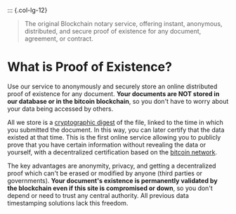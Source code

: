 ::: {.col-lg-12}
> The original Blockchain notary service, offering instant, anonymous,
> distributed, and secure proof of existence for any document,
> agreement, or contract.

What is Proof of Existence?
===========================

Use our service to anonymously and securely store an online distributed
proof of existence for any document. **Your documents are NOT stored in
our database or in the bitcoin blockchain**, so you don\'t have to worry
about your data being accessed by others.

All we store is a [cryptographic
digest](https://en.wikipedia.org/wiki/Cryptographic_hash_function) of
the file, linked to the time in which you submitted the document. In
this way, you can later certify that the data existed at that time. This
is the first online service allowing you to publicly prove that you have
certain information without revealing the data or yourself, with a
decentralized certification based on the [bitcoin
network](http://bitcoin.org/).

The key advantages are anonymity, privacy, and getting a decentralized
proof which can\'t be erased or modified by anyone (third parties or
governments). **Your document\'s existence is permanently validated by
the blockchain even if this site is compromised or down**, so you don\'t
depend or need to trust any central authority. All previous data
timestamping solutions lack this freedom.
